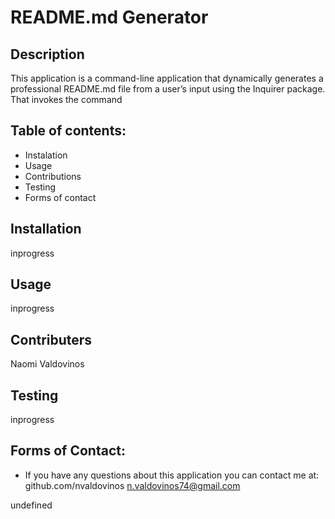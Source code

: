 # README.md Generator 

  ## Description
  This application is a command-line application that dynamically generates a professional README.md file from a user’s input using the Inquirer package. That invokes the command
  
  ## Table of contents: 
  - Instalation
  - Usage
  - Contributions
  - Testing
  - Forms of contact
  
  ## Installation 
  inprogress
  
  ## Usage 
  inprogress
  
  ## Contributers
  Naomi Valdovinos
  
  ## Testing
  inprogress
  
  ## Forms of Contact:
  - If you have any questions about this application you can contact me at:
  github.com/nvaldovinos
  <n.valdovinos74@gmail.com>
  
  
  undefined 
  
  